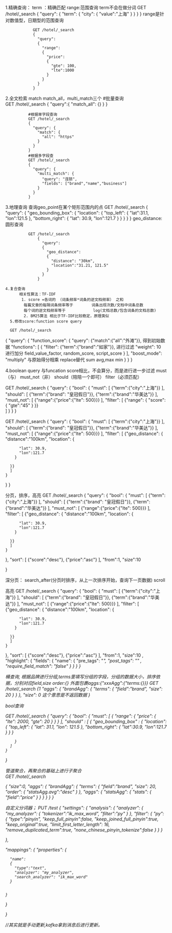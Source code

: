1.精确查询：
  term ：精确匹配
  range:范围查询
  term不会在做分词
                  GET /hotel/_search
                {
                  "query":
                    {
                      "term":
                      {
                        "city":
                        {
                          "value":"上海"
                        }
                      }
                    }
                }
                range是针对数值型，日期型的范围查询
                
                GET /hotel/_search
                {
                  "query":
                  {
                    "range":
                    {
                      "price":
                      {
                        "gte": 100,
                        "lte":1000
                      }
                    }
                  }
                }
2.全文检索
  match match_all，multi_match三个
                #批量查询    
              GET /hotel/_search
              {
                "query":{
                  "match_all": {}
                }
              }
              
              #根据单字段查询
              GET /hotel/_search
              {
                "query": {
                  "match": {
                    "all": "https"
                  }
                }
              }
              #根据多字段查
              GET /hotel/_search
              {
                "query": {
                  "multi_match": {
                    "query": "连锁",
                    "fields": ["brand","name","business"]
                  }
                }
              }
  3.地理查询
    查询geo_point在某个矩形范围内的点
              GET /hotel/_search
                {
                  "query":
                  {
                    "geo_bounding_box":
                    {
                      "location":
                      {
                        "top_left":
                        {
                          "lat":31.1,
                          "lon":121.5
                        },
                        "bottom_right":
                        {
                          "lat": 30.9,
                          "lon":121.7
                        }
                      }
                    }
                  }
                }
        geo_distance:圆形查询
        
              GET /hotel/_search
                  {
                    "query":
                    {
                      "geo_distance":
                      {
                        "distance": "30km",
                        "location":"31.21, 121.5"
                      }
                    }
                  }

    4.复合查询
          相关性算法：TF-IDF
           1. score =各词的 （词条频率*词条的逆文档频率） 之和
            每篇文章的每隔词条频率等于        词条出现次数/文档中词条总数
            每个词的逆文档频率等于            log(文档总数/包含词条的文档总数)
            2. BM25算法 相比于TF-IDF比较稳定，原理类似
      5.修改score:function score query

      GET /hotel/_search

{
  "query":
  {
    "function_score": {
      "query": {"match":{"all":"外滩"}},    得到初始数据
      "functions": [
        {
          "filter": {"term":{"brand":"如家"}}, 进行过滤
          "weight": 10                    进行加分  field_value_factor, random_score, script_score
        }
      ],
      "boost_mode": "multiply"            与原始得分相乘   replace替代   sum avg,max min 
    }
  }
}

4.boolean query 与funcation score相比，不会算分，而是进行进一步过滤
  must（与） must_not（非） should（陪陪一个即可）  filter（必须匹配）

  
GET /hotel/_search
{
  "query":
  {
    "bool":
    {
      "must":
      [
          {"term":{"city":"上海"}}
      ],
      "should":
      [
      {"term":{"brand": "皇冠假日"}},
      {"term":{"brand":"华美达"}}
      ],
      "must_not":
      [
      {"range":{"price":{"lte": 500}}}
      ],
      "filter":
      [
      {"range":
      {
        "score":
        {
          "gte":"45"
        }
      }}  
      ]
    }
  }
}

GET /hotel/_search
{
  "query":
  {
    "bool":
    {
      "must":
      [
          {"term":{"city":"上海"}}
      ],
      "should":
      [
      {"term":{"brand": "皇冠假日"}},
      {"term":{"brand":"华美达"}}
      ],
      "must_not":
      [
      {"range":{"price":{"lte": 500}}}
      ],
      "filter":
      [
      {"geo_distance":
      {
        "distance":"100km",
        "location": {
          
          "lat": 30.9,
          "lon":121.7
        }
        
      }}  
      ]
    }
  }
}

分页，排序，高亮
GET /hotel/_search
{
  "query":
  {
    "bool":
    {
      "must":
      [
          {"term":{"city":"上海"}}
      ],
      "should":
      [
      {"term":{"brand": "皇冠假日"}},
      {"term":{"brand":"华美达"}}
      ],
      "must_not":
      [
      {"range":{"price":{"lte": 500}}}
      ],
      "filter":
      [
      {"geo_distance":
      {
        "distance":"100km",
        "location": {
          
          "lat": 30.9,
          "lon":121.7
        }
        
      }}  
      ]
    }
  },
  "sort":
  [
    {"score":"desc"},
    {"price":"asc"}
  ],
  "from":1,
  "size":10
  
  }

  深分页： search_after(分页时排序，从上一次排序开始，查询下一页数据) scroll

  高亮
  GET /hotel/_search
{
  "query":
  {
    "bool":
    {
      "must":
      [
          {"term":{"city":"上海"}}
      ],
      "should":
      [
      {"term":{"brand": "皇冠假日"}},
      {"term":{"brand":"华美达"}}
      ],
      "must_not":
      [
      {"range":{"price":{"lte": 500}}}
      ],
      "filter":
      [
      {"geo_distance":
      {
        "distance":"100km",
        "location": {
          
          "lat": 30.9,
          "lon":121.7
        }
        
      }}  
      ]
    }
  },
  "sort":
  [
    {"score":"desc"},
    {"price":"asc"}
  ],
  "from":1,
  "size":10
  , "highlight": {
    "fields":
    {
      "name":
      {
        "pre_tags": "<em>",
        "post_tags": "<em>"
        , "require_field_match": "false"
      }
    }
  }
  }

桶查询,  根据品牌进行分组,terms里填写分组的字段，分组的数据大小，排序依据，分别对应field,size order:{}
外面包裹aggs:{"xxxAgg":{"terms:{}}}
GET /hotel/_search
{1
  "aggs":
  {
    "brandAgg":
    {
      "terms":
      {
        "field":"brand",
        "size": 20
      }
    }
  },
  "size": 0      这个意思是不返回数据
}

bool查询

GET /hotel/_search
{
  "query":
  {
    "bool":
    {
      "must":
      [
       { "range":
        {
          "price":
          {
            "lte": 2000,
            "gte": 20
          }
        }
       }
      ],
      "should" : 
      [
        {
         "geo_bounding_box" :
          {
            "location":
            {
              "top_left":
              {
                "lat": 31.1,
                "lon": 121.5
              },
              "bottom_right":
              {
                "lat":30.9,
                "lon":121.7
              }
            }
          }
          
        }
      ]
    }
  }



管道聚合，再聚合的基础上进行子聚合  
GET /hotel/_search

{
  "size":0,
  "aggs":
  {
    "brandAgg":
    {
      "terms":
      {
        "field":"brand",
        "size": 20,
        "order":
        {
          "statsAgg.avg":"desc"
        }
      },
      "aggs":
      {
        "statsAgg":
        {
          "stats":
          {
            "field":"price"
          }
        }
      }
    }
  }
}

自定义分词器；
PUT /test
{
  "settings":
  {
    "analysis": 
    {
      "analyzer": 
      {
        "my_analyzer":
        {
          "tokenizer":"ik_max_word",
          "filter":"py"
        }
      },
      "filter":
      {
        "py":
        {
          "type":"pinyin",
          "keep_full_pinyin":false,
          "keep_joined_full_pinyin":true,
          "keep_original":true,
          "limit_first_letter_length": 16,
          "remove_duplicated_term":true,
          "none_chinese_pinyin_tokenize":false
        }
      }
    }
    
  },
  
  "mappings":
  {
    "properties": 
    {
     
      "name":
      {
        "type":"text",
        "analyzer": "my_analyzer",
        "search_analyzer": "ik_max_word"
      }
    
     
    }
  }
  
  
}


//其实就是手动更新,kafka拿到消息后进行更新。



